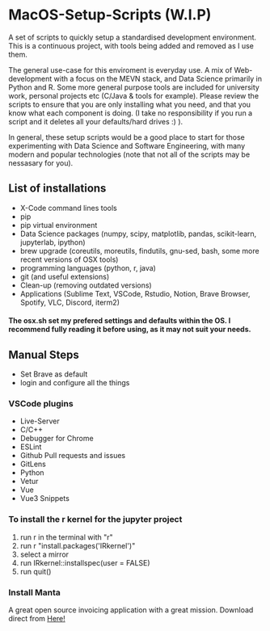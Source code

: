 # MacOS-Setup-Scripts (W.I.P)
A set of scripts to quickly setup a standardised development environment. This is a continuous project, with tools being added and removed as I use them. 

The general use-case for this enviroment is everyday use. A mix of Web-development with a focus on the MEVN stack, and Data Science primarily in Python and R. Some more general purpose tools are included for university work, personal projects etc (C/Java & tools for example). Please review the scripts to ensure that you are only installing what you need, and that you know what each component is doing. (I take no responsibility if you run a script and it deletes all your defaults/hard drives :) ). 

In general, these setup scripts would be a good place to start for those experimenting with Data Science and Software Engineering, with many modern and popular technologies (note that not all of the scripts may be nessasary for you).

## List of installations
- X-Code command lines tools
- pip
- pip virtual environment
- Data Science packages (numpy, scipy, matplotlib, pandas, scikit-learn, jupyterlab, ipython)
- brew upgrade (coreutils, moreutils, findutils, gnu-sed, bash, some more recent versions of OSX tools)
- programming languages (python, r, java)
- git (and useful extensions)
- Clean-up (removing outdated versions) 
- Applications (Sublime Text, VSCode, Rstudio, Notion, Brave Browser, Spotify, VLC, Discord, iterm2)

#### The osx.sh set my prefered settings and defaults within the OS. I recommend fully reading it before using, as it may not suit your needs.

## Manual Steps

- Set Brave as default 
- login and configure all the things

### VSCode plugins
- Live-Server
- C/C++
- Debugger for Chrome
- ESLint
- Github Pull requests and issues
- GitLens
- Python
- Vetur
- Vue
- Vue3 Snippets

### To install the r kernel for the jupyter project
1. run r in the terminal with "r"
2. run r "install.packages('IRkernel')"
3. select a mirror
4. run IRkernel::installspec(user = FALSE)
5.  run quit()

### Install Manta
A great open source invoicing application with a great mission.
Download direct from [Here!](https://github.com/hql287/Manta#downloads)